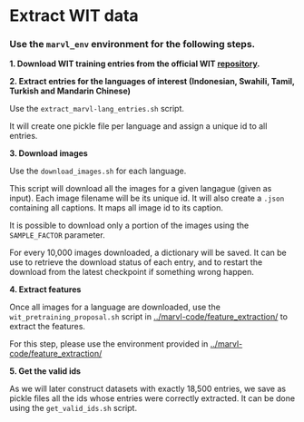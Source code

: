 # Extract WIT data

### Use the `marvl_env` environment for the following steps.

**1. Download WIT training entries from the official WIT [repository](https://github.com/google-research-datasets/wit/blob/main/DATA.md).**

**2. Extract entries for the languages of interest (Indonesian, Swahili, Tamil, Turkish and Mandarin Chinese)**

Use the `extract_marvl-lang_entries.sh` script.

It will create one pickle file per language and assign a unique id to all entries.

**3. Download images**

Use the `download_images.sh` for each language.

This script will download all the images for a given langague (given as input). Each image filename will be its unique id.
It will also create a `.json` containing all captions. It maps all image id to its caption.

It is possible to download only a portion of the images using the `SAMPLE_FACTOR` parameter.

For every 10,000 images downloaded, a dictionary will be saved. It can be use to retrieve the download status of each entry, and to restart the download from the latest checkpoint if something wrong happen.

**4. Extract features**

Once all images for a language are downloaded, use the `wit_pretraining_proposal.sh` script in [../marvl-code/feature_extraction/](marvl-code/feature_extraction) to extract the features.

For this step, please use the environment provided in [../marvl-code/feature_extraction/](marvl-code/feature_extraction)

**5. Get the valid ids**

As we will later construct datasets with exactly 18,500 entries, we save as pickle files all the ids whose entries were correctly extracted. It can be done using the `get_valid_ids.sh` script.
